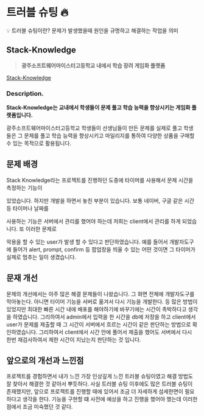 # 트러블 슈팅 🔥

<aside>
💡 트러블 슈팅이란? 문제가 발생했을때 원인을 규명하고 해결하는 작업을 의미

</aside>

## **Stack-Knowledge**

> **광주소프트웨어마이스터고등학교 내에서 학습 장려 게임화 플랫폼**

[Stack-Knowledge](https://github.com/Stack-Knowledge)

### Description.

**Stack-Knowledge는 교내에서 학생들이 문제 풀고 학습 능력을 향상시키는 게임화 플랫폼입니다.**

광주소프트웨어마이스터고등학교 학생들이 선생님들이 만든 문제를 실제로 풀고 학생들은 그 문제를 풀고 학습 능력을 향상시키고 마일리지를 통하여 다양한 상품을 구매할 수 있는 목적으로 활용됩니다.

## 문제 배경

Stack Knowledge라는 프로젝트를 진행하던 도중에 타이머를 사용해서 문제 시간을 측정하는 기능이

있었습니다. 하지만 개발을 하면서 놓친 부분이 있습니다. 보통 네이버, 구글 같은 시간등 타이머나 날짜를

사용하는 기능은 서버에서 관리를 했어야 하는데 저희는 client에서 관리를 하게 되었습니다. 또 이러한 문제로

악용을 할 수 있는 user가 발생 할 수 있다고 판단하였습니다. 예를 들어서 개발자도구에 들어가 alert, prompt, confirm 등 팝업창을 띄울 수 있는 어떤 것이면 그 타이머가 실제로 멈추는 일이 생겼습니다.

## 문재 개선

문제의 개선에서는 아주 많은 해결 문제들이 나왔습니다. 그 화면 전체에 개발자도구를 막아놓는다. 아니면 타이머 기능을 서버로 옮겨서 다시 기능을 개발한다. 등 많은 방법이 있었지만 최대한 빠른 시간 내에 배포를 해야하기에 바꾸기에는 시간이 촉박하다고 생각을 하였습니다. 그리하여서 admin에서 입력을 한 시간을 db에 저장을 하고
client에서 user가 문제를 제출할 때 그 시간이 서버에서 흐르는 시간이 같은 판단하는 방법으로 확인하였습니다.
그리하여서 client에서 시간 안에 풀어서 제출을 했어도 서버에서 다시 한번 재검사하여서 제한 시간이 지났는지 판단하는 것 입니다.

## 앞으로의 개선과 느낀점

프로젝트를 경험하면서 내가 느낀 가장 인상깊게 느낀 트러블 슈팅이였고 해결 방법도 잘 찾아서 해결한 것 같아서 뿌듯하다. 사실 트러블 슈팅 이후에도 많은 트러블 슈팅이 존재했지만, 앞으로 프로젝트를 진행할 때에 있어서 조금 더 자세하게 섬세한면이 필요하다고 생각을 한다. 기능을 구현할 떄 사전에 예상을 하고 진행을 했어야 했는데 이러한 점에서 조금 미숙했던 것 같다.
